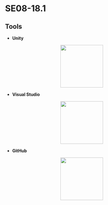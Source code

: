 # **SE08-18.1**

## **Tools**

- __Unity__

<p align="center"><img src="https://cdn4.iconfinder.com/data/icons/logos-brands-5/24/unity-512.png" width="140px" height="140px"></p>

- __Visual Studio__

<p align="center"><img src="https://upload.wikimedia.org/wikipedia/commons/thumb/5/59/Visual_Studio_Icon_2019.svg/2060px-Visual_Studio_Icon_2019.svg.png" width="140px" height="140px"></p>

- __GitHub__

<p align="center"><img src="https://github.githubassets.com/images/modules/logos_page/Octocat.png" width="140px" height="140px"></p>
